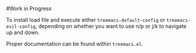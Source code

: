 #Work in Progress

To install load file and execute either `treemacs-default-config` or `treemacs-evil-config`, depending
on whether you want to use n/p or j/k to navigate up and down.

Proper documentation can be found within `treemacs.el`.
